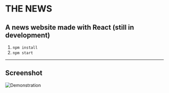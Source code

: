 # THE NEWS
A news website made with React (still in development)
---
1. `npm install`  
2. `npm start`
---
## Screenshot
![Demonstration](https://i.imgur.com/6ORj9hQ.png)

